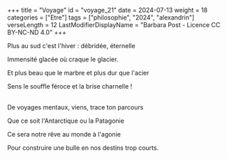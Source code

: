 +++
title = "Voyage"
id = "voyage_21"
date = 2024-07-13
weight = 18
categories = ["Etre"]
tags = ["philosophie", "2024", "alexandrin"]
verseLength = 12
LastModifierDisplayName = "Barbara Post - Licence CC BY-NC-ND 4.0"
+++

Plus au sud c'est l'hiver : débridée, éternelle

Immensité glacée où craque le glacier.

Et plus beau que le marbre et plus dur que l'acier

Sens le souffle féroce et la brise charnelle !

 \
De voyages mentaux, viens, trace ton parcours

Que ce soit l'Antarctique ou la Patagonie

Ce sera notre rêve au monde à l'agonie

Pour construire une bulle en nos destins trop courts.
